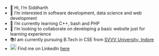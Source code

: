 - 👋 Hi, I’m Siddharth
- 👀 I’m interested in software development, data science and web development
- 🌱 I’m currently learning C++, bash and PHP
- 💞️ I’m looking to collaborate on developing a basic website just for learning experience
- 📚️I am currently pursuing B.Tech in CSE from [SVVV University, Indore](https://svvv.edu.in/)
- <img width=20px src="https://cdn-icons.flaticon.com/png/512/3536/premium/3536505.png?token=exp=1638453506~hmac=4c2d7ebf06f30aac7eb531354b0ec58a"> Find me on LinkedIn [here](linkedin.com/in/siddharth-m-a77806105)
<!---
sid760/sid760 is a ✨ special ✨ repository because its `README.md` (this file) appears on your GitHub profile.
You can click the Preview link to take a look at your changes.
--->
